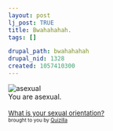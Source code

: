 ```yaml
--- 
layout: post
lj_post: TRUE
title: Bwahahahah.
tags: []

drupal_path: bwahahahah
drupal_nid: 1328
created: 1057410300
---
```

<img src="http://images.quizilla.com/R/Ruri-chan/1048434145_Aasexual.JPG" border="0" alt="asexual"><br>You are asexual.
<br><br><a href="http://quizilla.com/users/Ruri-chan/quizzes/What%20is%20your%20sexual%20orientation%3F/"> <font size="-1">What is your sexual orientation?</font></a><BR> <font size="-3">brought to you by <a href="http://quizilla.com">Quizilla</a></font>
